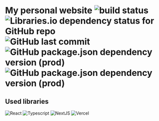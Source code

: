 # My personal website ![build status](https://vercelbadge.vercel.app/api/4-life/4life.work?style=flat-square) ![Libraries.io dependency status for GitHub repo](https://img.shields.io/librariesio/github/4-life/4life.work?style=flat-square) ![GitHub last commit](https://img.shields.io/github/last-commit/4-life/4life.work?style=flat-square) ![GitHub package.json dependency version (prod)](https://img.shields.io/github/package-json/dependency-version/4-life/4life.work/next?style=flat-square) ![GitHub package.json dependency version (prod)](https://img.shields.io/github/package-json/dependency-version/4-life/4life.work/react?style=flat-square) 

## Used libraries
![React](https://img.shields.io/badge/-React-333333?style=flat-square&logo=React)
![Typescript](https://img.shields.io/badge/-Typescript-333333?style=flat-square&logo=Typescript)
![NextJS](https://img.shields.io/badge/-NextJs-333333?style=flat-square&logo=nextdotjs)
![Vercel](https://img.shields.io/badge/-Vercel-333333?style=flat-square&logo=vercel)
